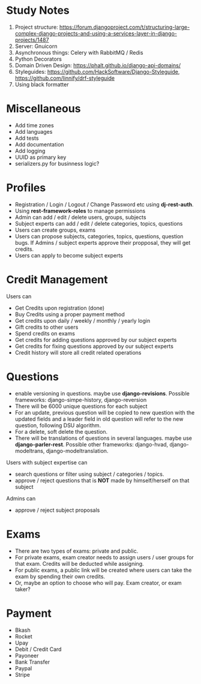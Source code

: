 # Study Notes
1. Project structure: https://forum.djangoproject.com/t/structuring-large-complex-django-projects-and-using-a-services-layer-in-django-projects/1487
2. Server: Gnuicorn
3. Asynchronous things: Celery with RabbitMQ / Redis
4. Python Decorators
5. Domain Driven Design: https://phalt.github.io/django-api-domains/
6. Styleguides: https://github.com/HackSoftware/Django-Styleguide, https://github.com/linnify/drf-styleguide
7. Using black formatter


# Miscellaneous
- Add time zones
- Add languages
- Add tests
- Add documentation
- Add logging
- UUID as primary key
- serializers.py for businness logic?

# Profiles
- Registration / Login / Logout / Change Password etc using **dj-rest-auth**.
- Using **rest-framework-roles** to manage permissions
- Admin can add / edit / delete users, groups, subjects
- Subject experts can add / edit / delete categories, topics, questions
- Users can create groups, exams
- Users can propose subjects, categories, topics, questions, question bugs. If Admins / subject experts approve their propposal, they will get credits.
- Users can apply to become subject experts

# Credit Management
Users can
- Get Credits upon registration (done)
- Buy Credits using a proper payment method
- Get credits upon daily / weekly / monthly / yearly login
- Gift credits to other users
- Spend credits on exams
- Get credits for adding questions approved by our subject experts
- Get credits for fixing questions approved by our subject experts
- Credit history will store all credit related operations

# Questions
- enable versioning in questions. maybe use **django-revisions**. Possible frameworks: django-simpe-history, django-reversion
- There will be 6000 unique questions for each subject
- For an update, previous question will be copied to new question with the updated fields and a leader field in old question will refer to the new question, following DSU algorithm.
- For a delete, soft delete the question.
- There will be translations of questions in several languages. maybe use **django-parler-rest**. Possible other frameworks: django-hvad, django-modeltrans, django-modeltranslation.

Users with subject expertise can
- search questions or filter using subject / categories / topics.
- approve / reject questions that is **NOT** made by himself/herself on that subject

Admins can
- approve / reject subject proposals

# Exams
- There are two types of exams: private and public.
- For private exams, exam creator needs to assign users / user groups for that exam. Credits will be deducted while assigning.
- For public exams, a public link will be created where users can take the exam by spending their own credits.
- Or, maybe an option to choose who will pay. Exam creator, or exam taker?

# Payment
- Bkash
- Rocket
- Upay
- Debit / Credit Card
- Payoneer
- Bank Transfer
- Paypal
- Stripe